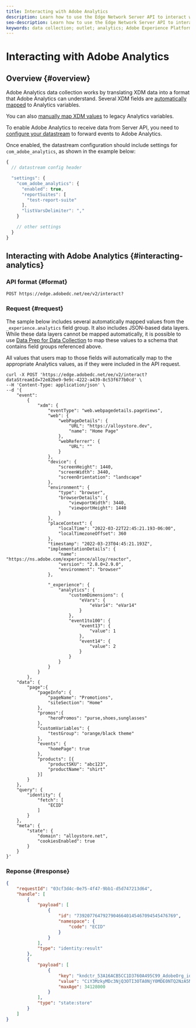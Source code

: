 ```yaml
---
title: Interacting with Adobe Analytics
description: Learn how to use the Edge Network Server API to interact with Adobe Analytics
seo-description: Learn how to use the Edge Network Server API to interact with Adobe Analytics
keywords: data collection; outlet; analytics; Adobe Experience Platform Edge Network api;analytics
---
```


# Interacting with Adobe Analytics

## Overview {#overview}

Adobe Analytics data collection works by translating XDM data into a format that Adobe Analytics can understand. Several XDM fields are [automatically mapped](../edge/data-collection/adobe-analytics/automatically-mapped-vars.md) to Analytics variables.

You can also [manually map XDM values](../edge/data-collection/adobe-analytics/manually-mapping-variables.md) to legacy Analytics variables.

To enable Adobe Analytics to receive data from Server API, you need to [configure your datastream](../edge/fundamentals/datastreams.md#adobe-analytics-settings) to forward events to Adobe Analytics.

Once enabled, the datastream configuration should include settings for `com_adobe_analytics`, as shown in the example below:

```javascript
{
  // datastream config header

  "settings": {
    "com_adobe_analytics": {
      "enabled": true,
      "reportSuites": [
        "test-report-suite"
      ],
      "listVarsDelimiter": ","
    }

    // other settings
  }
}
```

## Interacting with Adobe Analytics {#interacting-analytics}

### API format {#format}

```http
POST https://edge.adobedc.net/ee/v2/interact?
```

### Request {#request}

The sample below includes several automatically mapped values from the `_experience.analytics` field group. It also includes JSON-based data layers. While these data layers cannot be mapped automatically, it is possible to use [Data Prep for Data Collection](../edge/fundamentals/datastreams.md#data-prep) to map these values to a schema that contains field groups referenced above.

All values that users map to those fields will automatically map to the appropriate Analytics values, as if they were included in the API request.

```shell
curl -X POST 'https://edge.adobedc.net/ee/v2/interact?dataStreamId=72e82be9-9e9c-4222-a439-8c53f677b0cd' \
--H 'Content-Type: application/json' \
--d '{
    "event": 
        {
            "xdm": {
                "eventType": "web.webpagedetails.pageViews",
                "web": {
                    "webPageDetails": {
                        "URL": "https://alloystore.dev",
                        "name": "Home Page"
                    },
                    "webReferrer": {
                        "URL": ""
                    }
                },
                "device": {
                    "screenHeight": 1440,
                    "screenWidth": 3440,
                    "screenOrientation": "landscape"
                },
                "environment": {
                    "type": "browser",
                    "browserDetails": {
                        "viewportWidth": 3440,
                        "viewportHeight": 1440
                    }
                },
                "placeContext": {
                    "localTime": "2022-03-22T22:45:21.193-06:00",
                    "localTimezoneOffset": 360
                },
                "timestamp": "2022-03-23T04:45:21.193Z",
                "implementationDetails": {
                    "name": "https://ns.adobe.com/experience/alloy/reactor",
                    "version": "2.8.0+2.9.0",
                    "environment": "browser"
                },
                
                "_experience": {
                    "analytics": {
                        "customDimensions": {
                            "eVars": {
                                "eVar14": "eVar14"
                            }
                        },
                        "event1to100": {
                            "event13": {
                                "value": 1
                            },
                            "event14": {
                                "value": 2
                            }
                        }
                    }
                }
            }
        },
    "data": {
        "page":{
            "pageInfo": {
                "pageName": "Promotions",
                "siteSection": "Home"
            },
            "promos":{
                "heroPromos": "purse,shoes,sunglasses"
            },
            "customVariables": {
                "testGroup": "orange/black theme"
            },
            "events": {
                "homePage": true
            },
            "products": [{
                "productSKU": "abc123",
                "productName": "shirt"
            }]
        }   
    },
    "query": {
        "identity": {
            "fetch": [
                "ECID"
            ]
        }
    },
    "meta": {
        "state": {
            "domain": "alloystore.net",
            "cookiesEnabled": true
        }
    }
}'
```

### Reponse {#response}

```json
{
    "requestId": "03cf3d4c-0e75-4f47-9bb1-d5d747213d64",
    "handle": [
        {
            "payload": [
                {
                    "id": "73920776479279046640145467094545476769",
                    "namespace": {
                        "code": "ECID"
                    }
                }
            ],
            "type": "identity:result"
        },
        {
            "payload": [
                {
                    "key": "kndctr_53A16ACB5CC1D3760A495C99_AdobeOrg_identity",
                    "value": "CiY3MzkyMDc3NjQ3OTI3OTA0NjY0MDE0NTQ2NzA5NDU0NTQ3Njc2OVIQCL2K8Kn7LxABGAEqA09SMvABvYrwqfsv",
                    "maxAge": 34128000
                }
            ],
            "type": "state:store"
        }
    ]
}
```
